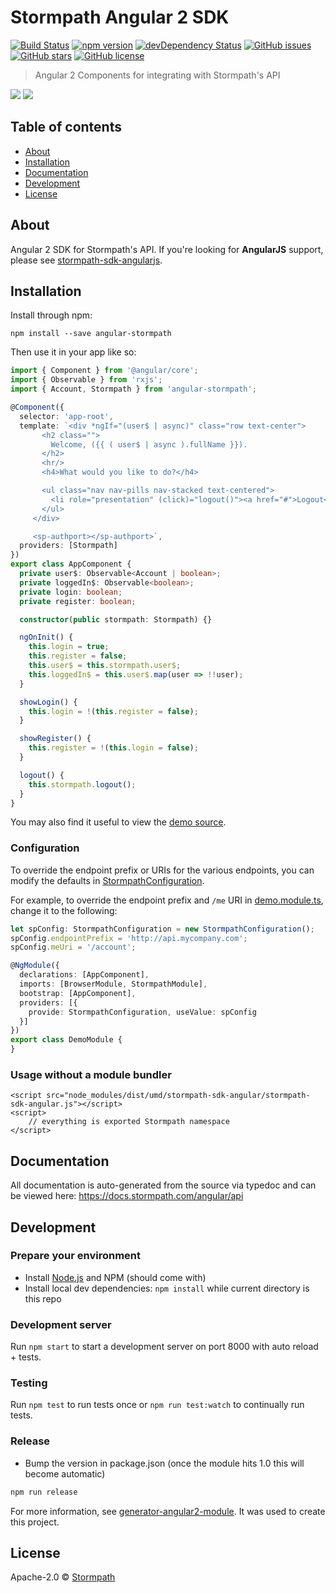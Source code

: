 # Stormpath Angular 2 SDK
[![Build Status](https://travis-ci.org/stormpath/stormpath-sdk-angular.svg?branch=master)](https://travis-ci.org/stormpath/stormpath-sdk-angular)
[![npm version](https://badge.fury.io/js/angular-stormpath.svg)](http://badge.fury.io/js/angular-stormpath)
[![devDependency Status](https://david-dm.org/stormpath/stormpath-sdk-angular/dev-status.svg)](https://david-dm.org/stormpath/stormpath-sdk-angular#info=devDependencies)
[![GitHub issues](https://img.shields.io/github/issues/stormpath/stormpath-sdk-angular.svg)](https://github.com/stormpath/stormpath-sdk-angular/issues)
[![GitHub stars](https://img.shields.io/github/stars/stormpath/stormpath-sdk-angular.svg)](https://github.com/stormpath/stormpath-sdk-angular/stargazers)
[![GitHub license](https://img.shields.io/badge/license-APACHE-red.svg)](https://raw.githubusercontent.com/stormpath/stormpath-sdk-angular/master/LICENSE)

> Angular 2 Components for integrating with Stormpath's API

<div>
  <a href="http://angular.io">
    <img src="https://github.com/stormpath/stormpath-sdk-angular/raw/master/static/angular.png"></a>
  <a href="https://www.stormpath.com/">
    <img src="https://github.com/stormpath/stormpath-sdk-angular/raw/master/static/stormpath.png"></a>
</div>

## Table of contents

- [About](#about)
- [Installation](#installation)
- [Documentation](#documentation)
- [Development](#development)
- [License](#licence)

## About

Angular 2 SDK for Stormpath's API. If you're looking for **AngularJS** support, please see [stormpath-sdk-angularjs](https://github.com/stormpath/stormpath-sdk-angularjs).

## Installation

Install through npm:
```
npm install --save angular-stormpath
```

Then use it in your app like so:

```typescript
import { Component } from '@angular/core';
import { Observable } from 'rxjs';
import { Account, Stormpath } from 'angular-stormpath';

@Component({
  selector: 'app-root',
  template: `<div *ngIf="(user$ | async)" class="row text-center">
       <h2 class="">
         Welcome, ({{ ( user$ | async ).fullName }}).
       </h2>
       <hr/>
       <h4>What would you like to do?</h4>

       <ul class="nav nav-pills nav-stacked text-centered">
         <li role="presentation" (click)="logout()"><a href="#">Logout</a></li>
       </ul>
     </div>

     <sp-authport></sp-authport>`,
  providers: [Stormpath]
})
export class AppComponent {
  private user$: Observable<Account | boolean>;
  private loggedIn$: Observable<boolean>;
  private login: boolean;
  private register: boolean;

  constructor(public stormpath: Stormpath) {}

  ngOnInit() {
    this.login = true;
    this.register = false;
    this.user$ = this.stormpath.user$;
    this.loggedIn$ = this.user$.map(user => !!user);
  }

  showLogin() {
    this.login = !(this.register = false);
  }

  showRegister() {
    this.register = !(this.login = false);
  }

  logout() {
    this.stormpath.logout();
  }
}
```

You may also find it useful to view the [demo source](https://github.com/stormpath/stormpath-sdk-angular/blob/master/demo/app.component.ts).

### Configuration

To override the endpoint prefix or URIs for the various endpoints, you can modify the defaults in [StormpathConfiguration](https://github.com/stormpath/stormpath-sdk-angular/blob/master/src/stormpath/stormpath.config.ts).

For example, to override the endpoint prefix and `/me` URI in [demo.module.ts](https://github.com/stormpath/stormpath-sdk-angular/blob/master/demo/demo.module.ts), change it to the following:

```typescript
let spConfig: StormpathConfiguration = new StormpathConfiguration();
spConfig.endpointPrefix = 'http://api.mycompany.com';
spConfig.meUri = '/account';

@NgModule({
  declarations: [AppComponent],
  imports: [BrowserModule, StormpathModule],
  bootstrap: [AppComponent],
  providers: [{
    provide: StormpathConfiguration, useValue: spConfig
  }]
})
export class DemoModule {
}
```

### Usage without a module bundler
```
<script src="node_modules/dist/umd/stormpath-sdk-angular/stormpath-sdk-angular.js"></script>
<script>
    // everything is exported Stormpath namespace
</script>
```

## Documentation
All documentation is auto-generated from the source via typedoc and can be viewed here:
https://docs.stormpath.com/angular/api

## Development

### Prepare your environment
* Install [Node.js](http://nodejs.org/) and NPM (should come with)
* Install local dev dependencies: `npm install` while current directory is this repo

### Development server
Run `npm start` to start a development server on port 8000 with auto reload + tests.

### Testing
Run `npm test` to run tests once or `npm run test:watch` to continually run tests.

### Release
* Bump the version in package.json (once the module hits 1.0 this will become automatic)
```bash
npm run release
```

For more information, see [generator-angular2-module](https://www.npmjs.com/package/generator-angular2-module). 
It was used to create this project.

## License

Apache-2.0 © [Stormpath](https://stormpath.com)
